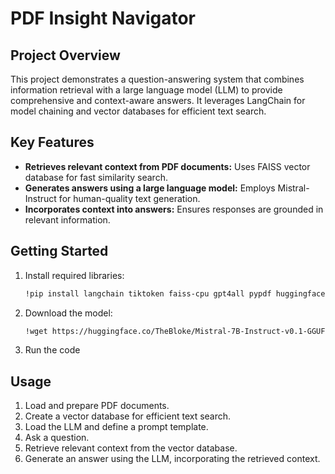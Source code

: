  # PDF Insight Navigator

## Project Overview

This project demonstrates a question-answering system that combines information retrieval with a large language model (LLM) to provide comprehensive and context-aware answers. It leverages LangChain for model chaining and vector databases for efficient text search.

## Key Features

- **Retrieves relevant context from PDF documents:** Uses FAISS vector database for fast similarity search.
- **Generates answers using a large language model:** Employs Mistral-Instruct for human-quality text generation.
- **Incorporates context into answers:** Ensures responses are grounded in relevant information.

## Getting Started

1. Install required libraries:

   ```bash
   !pip install langchain tiktoken faiss-cpu gpt4all pypdf huggingface-hub InstructorEmbedding sentence_transformers vectordb
   ```

2. Download the model:

   ```bash
   !wget https://huggingface.co/TheBloke/Mistral-7B-Instruct-v0.1-GGUF/resolve/main/mistral-7b-instruct-v0.1.Q5_K_M.gguf -P models
   ```

3. Run the code

## Usage

1. Load and prepare PDF documents.
2. Create a vector database for efficient text search.
3. Load the LLM and define a prompt template.
4. Ask a question.
5. Retrieve relevant context from the vector database.
6. Generate an answer using the LLM, incorporating the retrieved context.
